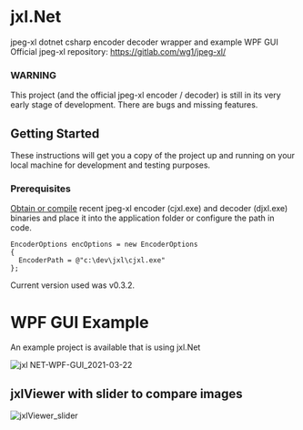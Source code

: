 # jxl.Net
jpeg-xl dotnet csharp encoder decoder wrapper and example WPF GUI
<br>Official jpeg-xl repository: https://gitlab.com/wg1/jpeg-xl/

### WARNING
This project (and the official jpeg-xl encoder / decoder) is still in its very early stage of development. There are bugs and missing features.


## Getting Started

These instructions will get you a copy of the project up and running on your local machine for development and testing purposes.

### Prerequisites
[Obtain or compile](https://github.com/cocoon/jxl.Net/wiki/Where-to-get-encoder-and-decoder-binaries) recent jpeg-xl encoder (cjxl.exe) and decoder (djxl.exe) binaries and place it into the application folder or configure the path in code.

```
EncoderOptions encOptions = new EncoderOptions
{
  EncoderPath = @"c:\dev\jxl\cjxl.exe"
};
```

Current version used was v0.3.2.


# WPF GUI Example 
An example project is available that is using jxl.Net

![jxl NET-WPF-GUI_2021-03-22](https://user-images.githubusercontent.com/1071741/111987765-e6548080-8b0f-11eb-8c10-0494fcb6802e.jpg)

## jxlViewer with slider to compare images

![jxlViewer_slider](https://user-images.githubusercontent.com/1071741/112016170-c4b5c200-8b2c-11eb-9040-24c7deea991b.jpg)
